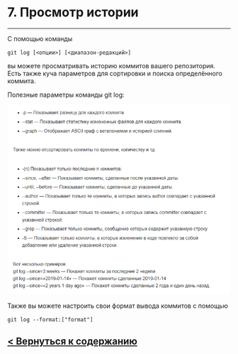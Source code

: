 # 7. Просмотр истории

***

С помощью команды

```
git log [<опции>] [<диапазон-редакций>]
```
вы можете просматривать историю коммитов вашего репозитория. Есть также куча параметров для сортировки и поиска определённого коммита.

Полезные параметры команды git log:

![git-logo](./history.png)

Также вы можете настроить свои формат вывода коммитов с помощью

```
git log --format:["format"]
```

## [< Вернуться к содержанию](./readme.md)